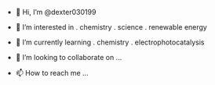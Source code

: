 - 👋 Hi, I’m @dexter030199
- 👀 I’m interested in
. chemistry
. science
. renewable energy

- 🌱 I’m currently learning
. chemistry
. electrophotocatalysis

- 💞️ I’m looking to collaborate on ...

- 📫 How to reach me ...

<!---
dexter030199/dexter030199 is a ✨ special ✨ repository because its `README.md` (this file) appears on your GitHub profile.
You can click the Preview link to take a look at your changes.
--->
